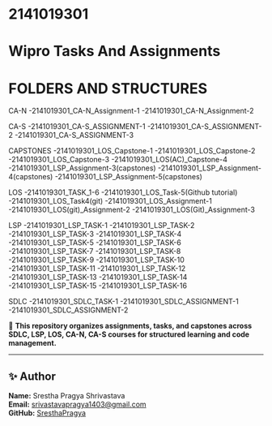 # 2141019301

# Wipro Tasks And Assignments
# FOLDERS AND STRUCTURES
CA-N
-2141019301_CA-N_Assignment-1
-2141019301_CA-N_Assignment-2

CA-S
-2141019301_CA-S_ASSIGNMENT-1
-2141019301_CA-S_ASSIGNMENT-2
-2141019301_CA-S_ASSIGNMENT-3

CAPSTONES
-2141019301_LOS_Capstone-1
-2141019301_LOS_Capstone-2
-2141019301_LOS_Capstone-3
-2141019301_LOS(AC)_Capstone-4
-2141019301_LSP_Assignment-3(capstones)
-2141019301_LSP_Assignment-4(capstones)
-2141019301_LSP_Assignment-5(capstones)

LOS
-2141019301_TASK_1-6
-2141019301_LOS_Task-5(Github tutorial)
-2141019301_LOS_Task4(git)
-2141019301_LOS_Assignment-1
-2141019301_LOS(git)_Assignment-2
-2141019301_LOS(Git)_Assignment-3

LSP
-2141019301_LSP_TASK-1
-2141019301_LSP_TASK-2
-2141019301_LSP_TASK-3
-2141019301_LSP_TASK-4
-2141019301_LSP_TASK-5
-2141019301_LSP_TASK-6
-2141019301_LSP_TASK-7
-2141019301_LSP_TASK-8
-2141019301_LSP_TASK-9
-2141019301_LSP_TASK-10
-2141019301_LSP_TASK-11
-2141019301_LSP_TASK-12
-2141019301_LSP_TASK-13
-2141019301_LSP_TASK-14
-2141019301_LSP_TASK-15
-2141019301_LSP_TASK-16

SDLC
-2141019301_SDLC_TASK-1
-2141019301_SDLC_ASSIGNMENT-1
-2141019301_SDLC_ASSIGNMENT-2

📌 **This repository organizes assignments, tasks, and capstones across SDLC, LSP, LOS, CA-N, CA-S  courses for structured learning and code management.**

---

## ✨ Author

**Name:** Srestha Pragya Shrivastava  
**Email:** srivastavapragya1403@gmail.com  
**GitHub:** [SresthaPragya](https://github.com/SresthaPragya)



